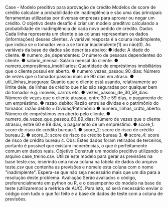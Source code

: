Case - Modelo preditivo para aprovação de crédito
Modelos de score de crédito calculam a probabilidade de inadimplência e são uma
das principais ferramentas utilizadas por diversas empresas para aprovar ou negar
um crédito.
O objetivo deste desafio é criar um modelo preditivo calculando a probabilidade de
inadimplência de cada novo pedido de crédito.
Dados
Cada linha representa um cliente e as colunas representam os dados (informações)
desses clientes.
A variável resposta é a coluna inadimplente, que indica se o tomador veio a se tornar
inadimplente(1) ou não(0).
As variáveis da base de dados são descritas abaixo:
● idade: A idade do cliente.
● numero_de_dependentes: O número de pessoas dependentes do cliente.
● salario_mensal: Salário mensal do cliente.
● numero_emprestimos_imobiliarios: Quantidade de empréstimos imobiliários
que o cliente possui em aberto.
● numero_vezes_passou_90_dias: Número de vezes que o tomador passou
mais de 90 dias em atraso.
● util_linhas_inseguras: Quanto que o cliente está usando, relativamente ao
limite dele, de linhas de crédito que não são seguradas por qualquer bem do
tomador e.g: imoveis, carros etc.
● vezes_passou_de_30_59_dias: Número de vezes que o cliente atrasou, entre
30 e 59 dias, o pagamento de um empréstimo.
● razao_debito: Razão entre as dívidas e o patrimônio do tomador. razão débito
= Dividas/Patrimônio
● numero_linhas_crdto_aberto: Número de empréstimos em aberto pelo cliente.
● numero_de_vezes_que_passou_60_89_dias: Número de vezes que o cliente
atrasou, entre 60 e 89 dias, o pagamento de um empréstimo.
● score_1: score de risco de crédito bureau 1.
● score_2: score de risco de crédito bureau 2.
● score_3: score de risco de crédito bureau 3.
● score_4: score de risco de crédito bureau 4.
Obs: Estes dados foram retirados de terceiros, portanto é possível que existam
incoerências, o que é perfeitamente comum em dados reais.
Objetivo
Construir um modelo preditivo utilizando o arquivo case_treino.csv.
Utilize este modelo para gerar as previsões na base teste.csv, inserindo uma nova
coluna na tabela de dados do arquivo teste.csv que contenha as previsões e nomeie
esta coluna com o nome "inadimplente".
Espera-se que não seja necessário mais que um dia para a resolução deste
problema.
Avaliação
Serão avaliados o código, preferencialmente em python ou R, e o desempenho do
modelo na base de teste (utilizaremos a métrica de AUC).
Para isto, só será necessário enviar o código com tudo o que foi feito e a base de
dados de teste com a coluna de previsões.